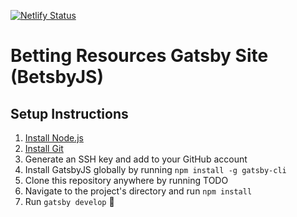 [![Netlify Status](https://api.netlify.com/api/v1/badges/267a3ab5-c93b-47ba-8be1-895ced03e219/deploy-status)](https://app.netlify.com/sites/betsby/deploys)

# Betting Resources Gatsby Site (BetsbyJS)

## Setup Instructions
1. [Install Node.js](https://nodejs.org/en/download/)
2. [Install Git](https://git-scm.com/downloads)
3. Generate an SSH key and add to your GitHub account
4. Install GatsbyJS globally by running `npm install -g gatsby-cli`
5. Clone this repository anywhere by running TODO
6. Navigate to the project's directory and run `npm install`
7. Run `gatsby develop` :tada:
